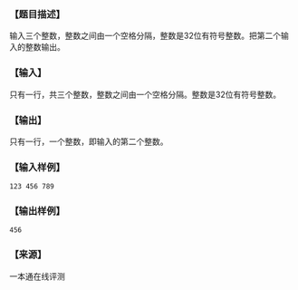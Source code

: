 ### 【题目描述】

输入三个整数，整数之间由一个空格分隔，整数是32位有符号整数。把第二个输入的整数输出。

### 【输入】

只有一行，共三个整数，整数之间由一个空格分隔。整数是32位有符号整数。

### 【输出】

只有一行，一个整数，即输入的第二个整数。

### 【输入样例】

```
123 456 789
```

### 【输出样例】

```
456
```


 ### 【来源】

 一本通在线评测 
